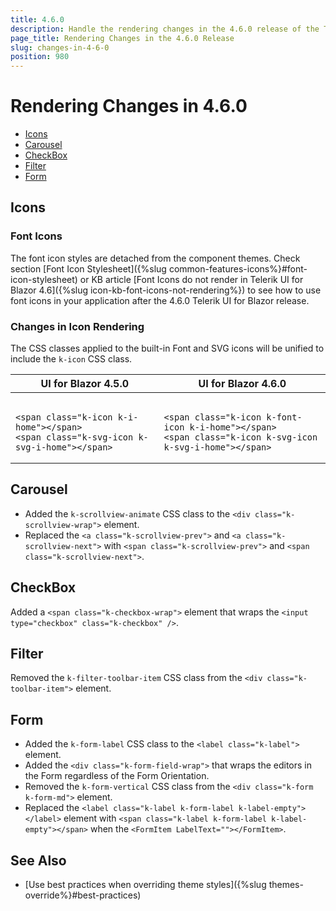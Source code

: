 ```yaml
---
title: 4.6.0
description: Handle the rendering changes in the 4.6.0 release of the Telerik UI for Blazor components.
page_title: Rendering Changes in the 4.6.0 Release
slug: changes-in-4-6-0
position: 980
---
```


# Rendering Changes in 4.6.0

* [Icons](#icons)
* [Carousel](#carousel)
* [CheckBox](#checkbox)
* [Filter](#filter)
* [Form](#form)

## Icons

### Font Icons

The font icon styles are detached from the component themes. Check section [Font Icon Stylesheet]({%slug common-features-icons%}#font-icon-stylesheet) or KB article [Font Icons do not render in Telerik UI for Blazor 4.6]({%slug icon-kb-font-icons-not-rendering%}) to see how to use font icons in your application after the 4.6.0 Telerik UI for Blazor release. 

### Changes in Icon Rendering

The CSS classes applied to the built-in Font and SVG icons will be unified to include the `k-icon` CSS class.

<table>
    <thead>
        <tr>
            <th>UI for Blazor 4.5.0</th>
            <th>UI for Blazor 4.6.0</th>
        </tr>
    </thead>
    <tbody>
        <tr>
            <td style="vertical-align:top">
<pre><code>
&lt;span class="k-icon k-i-home"&gt;&lt;/span&gt;
&lt;span class="k-svg-icon k-svg-i-home"&gt;&lt;/span&gt;
</code></pre>
            </td>
            <td style="vertical-align:top">
<pre><code>
&lt;span class="k-icon k-font-icon k-i-home"&gt;&lt;/span&gt;
&lt;span class="k-icon k-svg-icon k-svg-i-home"&gt;&lt;/span&gt;
</code></pre>
            </td>
        </tr>
    </tbody>
</table>

## Carousel

* Added the `k-scrollview-animate` CSS class to the `<div class="k-scrollview-wrap">` element.
* Replaced the `<a class="k-scrollview-prev">` and `<a class="k-scrollview-next">` with `<span class="k-scrollview-prev">` and `<span class="k-scrollview-next">`.

## CheckBox

Added a `<span class="k-checkbox-wrap">` element that wraps the `<input type="checkbox" class="k-checkbox" />`.

## Filter

Removed the `k-filter-toolbar-item` CSS class from the `<div class="k-toolbar-item">` element.

## Form

* Added the `k-form-label` CSS class to the `<label class="k-label">` element.
* Added the `<div class="k-form-field-wrap">` that wraps the editors in the Form regardless of the Form Orientation.
* Removed the `k-form-vertical` CSS class from the `<div class="k-form k-form-md">` element.
* Replaced the `<label class="k-label k-form-label k-label-empty"></label>` element with `<span class="k-label k-form-label k-label-empty"></span>` when the `<FormItem LabelText=""></FormItem>`.


## See Also

* [Use best practices when overriding theme styles]({%slug themes-override%}#best-practices)
